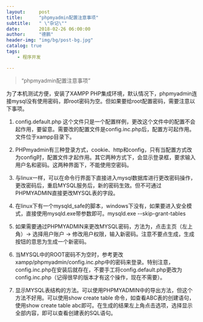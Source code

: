 ```yaml
---
layout:     post
title:      "phpmyadmin配置注意事项"
subtitle:   " \"杂记\""
date:       2018-02-26 06:00:00
author:     "德鹏"
header-img: "img/bg/post-bg.jpg"
catalog: true
tags:
    - 程序开发

---
```


> “phpmyadmin配置注意事项”

为了本机测试方便，安装了XAMPP PHP集成环境，默认情况下，phpmyadmin连接mysql没有使用密码，即root密码为空。但如果要给root配置密码，需要注意以下事项。

1. config.default.php 这个文件只是一个配置样例，更改这个文件中的配置不会起作用，要留意。需要改的配置文件是config.inc.php后，配置方可起作用。  
文件位于xampp目录下。  

2. PHPmyadmin有三种登录方式，cookie、http和config，只有当配置方式改为config时，配置文件才起作用。其它两种方式下，会显示登录框，要求输入用户名和密码。这两种界面下，不能使用空密码。  

3. 与linux一样，可以在命令行界面下直接进入mysql数据库进行更改密码操作，更改密码后，重启MYSQL服务后，新的密码生效。但不可通过PHPMYADMIN直接更改MYSQL表的字段。  

4. 在linux下有一个mysqld_safe的脚本，windows下没有，如果要进入安全模式，直接使用mysqld.exe带参数即可。mysqld.exe --skip-grant-tables  

5. 如果需要通过PHPMYADMIN来更改MYSQL密码，方法为，点击主页（左上角）-> 选择用户账户 -> 修改用户权限，输入新密码。注意不要点生成，生成按钮的意思为生成一个新密码。  

6. 当MYSQL中的ROOT密码不为空时，参考更改xampp/phpmyadmin/config.inc.php中的密码来登录。特别注意，config.inc.php在安装后就存在，不要手工将config.default.php更改为config.inc.php（记得很早的版本才有这个操作，现在不需要）。  

7. 显示MYSQL表结构的方法。可以使用PHPMYADMIN中的导出方法，但这个方法不好用。可以使用show create table 命令，如查看ABC表的创建语句，使用show create table abc即可。在生成的结果左上角点击选项，选择显示全部内容，即可以查看创建表的SQL语句。  

    
